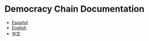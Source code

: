 # Democracy Chain Documentation

- [Español](./documentation/README.es.md)
- [English](./documentation/README.en.md)
- [中文](./documentation/README.zh.md)
